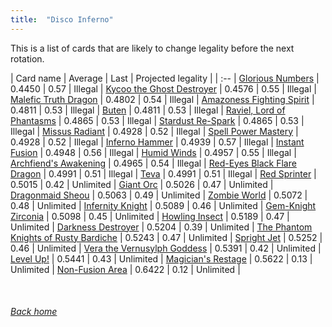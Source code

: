 ```yaml
---
title:  "Disco Inferno"
---
```


This is a list of cards that are likely to change legality before the next rotation.

| Card name | Average | Last | Projected legality |
| :-- |
[Glorious Numbers](https://db.ygoprodeck.com/card/?search=Glorious%20Numbers) | 0.4450 | 0.57 | Illegal |
[Kycoo the Ghost Destroyer](https://db.ygoprodeck.com/card/?search=Kycoo%20the%20Ghost%20Destroyer) | 0.4576 | 0.55 | Illegal |
[Malefic Truth Dragon](https://db.ygoprodeck.com/card/?search=Malefic%20Truth%20Dragon) | 0.4802 | 0.54 | Illegal |
[Amazoness Fighting Spirit](https://db.ygoprodeck.com/card/?search=Amazoness%20Fighting%20Spirit) | 0.4811 | 0.53 | Illegal |
[Buten](https://db.ygoprodeck.com/card/?search=Buten) | 0.4811 | 0.53 | Illegal |
[Raviel, Lord of Phantasms](https://db.ygoprodeck.com/card/?search=Raviel,%20Lord%20of%20Phantasms) | 0.4865 | 0.53 | Illegal |
[Stardust Re-Spark](https://db.ygoprodeck.com/card/?search=Stardust%20Re-Spark) | 0.4865 | 0.53 | Illegal |
[Missus Radiant](https://db.ygoprodeck.com/card/?search=Missus%20Radiant) | 0.4928 | 0.52 | Illegal |
[Spell Power Mastery](https://db.ygoprodeck.com/card/?search=Spell%20Power%20Mastery) | 0.4928 | 0.52 | Illegal |
[Inferno Hammer](https://db.ygoprodeck.com/card/?search=Inferno%20Hammer) | 0.4939 | 0.57 | Illegal |
[Instant Fusion](https://db.ygoprodeck.com/card/?search=Instant%20Fusion) | 0.4948 | 0.56 | Illegal |
[Humid Winds](https://db.ygoprodeck.com/card/?search=Humid%20Winds) | 0.4957 | 0.55 | Illegal |
[Archfiend's Awakening](https://db.ygoprodeck.com/card/?search=Archfiend's%20Awakening) | 0.4965 | 0.54 | Illegal |
[Red-Eyes Black Flare Dragon](https://db.ygoprodeck.com/card/?search=Red-Eyes%20Black%20Flare%20Dragon) | 0.4991 | 0.51 | Illegal |
[Teva](https://db.ygoprodeck.com/card/?search=Teva) | 0.4991 | 0.51 | Illegal |
[Red Sprinter](https://db.ygoprodeck.com/card/?search=Red%20Sprinter) | 0.5015 | 0.42 | Unlimited |
[Giant Orc](https://db.ygoprodeck.com/card/?search=Giant%20Orc) | 0.5026 | 0.47 | Unlimited |
[Dragonmaid Sheou](https://db.ygoprodeck.com/card/?search=Dragonmaid%20Sheou) | 0.5063 | 0.49 | Unlimited |
[Zombie World](https://db.ygoprodeck.com/card/?search=Zombie%20World) | 0.5072 | 0.48 | Unlimited |
[Infernity Knight](https://db.ygoprodeck.com/card/?search=Infernity%20Knight) | 0.5089 | 0.46 | Unlimited |
[Gem-Knight Zirconia](https://db.ygoprodeck.com/card/?search=Gem-Knight%20Zirconia) | 0.5098 | 0.45 | Unlimited |
[Howling Insect](https://db.ygoprodeck.com/card/?search=Howling%20Insect) | 0.5189 | 0.47 | Unlimited |
[Darkness Destroyer](https://db.ygoprodeck.com/card/?search=Darkness%20Destroyer) | 0.5204 | 0.39 | Unlimited |
[The Phantom Knights of Rusty Bardiche](https://db.ygoprodeck.com/card/?search=The%20Phantom%20Knights%20of%20Rusty%20Bardiche) | 0.5243 | 0.47 | Unlimited |
[Spright Jet](https://db.ygoprodeck.com/card/?search=Spright%20Jet) | 0.5252 | 0.46 | Unlimited |
[Vera the Vernusylph Goddess](https://db.ygoprodeck.com/card/?search=Vera%20the%20Vernusylph%20Goddess) | 0.5391 | 0.42 | Unlimited |
[Level Up!](https://db.ygoprodeck.com/card/?search=Level%20Up!) | 0.5441 | 0.43 | Unlimited |
[Magician's Restage](https://db.ygoprodeck.com/card/?search=Magician's%20Restage) | 0.5622 | 0.13 | Unlimited |
[Non-Fusion Area](https://db.ygoprodeck.com/card/?search=Non-Fusion%20Area) | 0.6422 | 0.12 | Unlimited |

<br>

###### [Back home](index)